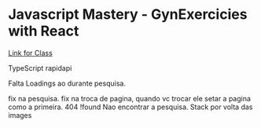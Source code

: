 # Javascript Mastery - GynExercicies with React

[Link for Class](https://www.youtube.com/watch?v=KBpoBc98BwM)

TypeScript
rapidapi

Falta
Loadings ao durante pesquisa.

fix na pesquisa.
fix na troca de pagina, quando vc trocar ele setar a pagina como a primeira.
404 !found
Nao encontrar a pesquisa.
Stack por volta das images

